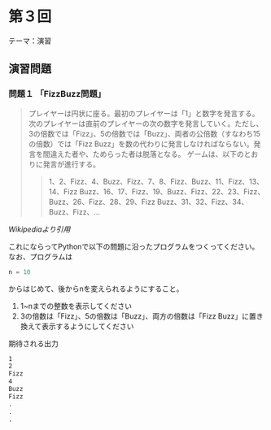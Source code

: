 # 第３回
テーマ：演習

## 演習問題

### 問題１ 「FizzBuzz問題」

> プレイヤーは円状に座る。最初のプレイヤーは「1」と数字を発言する。次のプレイヤーは直前のプレイヤーの次の数字を発言していく。ただし、3の倍数では「Fizz」、5の倍数では「Buzz」、両者の公倍数（すなわち15の倍数）では「Fizz Buzz」を数の代わりに発言しなければならない。発言を間違えた者や、ためらった者は脱落となる。
> ゲームは、以下のとおりに発言が進行する。
> > 1、2、Fizz、4、Buzz、Fizz、7、8、Fizz、Buzz、11、Fizz、13、14、Fizz Buzz、16、17、Fizz、19、Buzz、Fizz、22、23、Fizz、Buzz、26、Fizz、28、29、Fizz Buzz、31、32、Fizz、34、Buzz、Fizz、...  

_Wikipediaより引用_

これにならってPythonで以下の問題に沿ったプログラムをつくってください。なお、プログラムは  
```python
n = 10
```
からはじめて、後からnを変えられるようにすること。

1. 1~nまでの整数を表示してください  
2. 3の倍数は「Fizz」、5の倍数は「Buzz」、両方の倍数は「Fizz Buzz」に置き換えて表示するようにしてください

期待される出力
```Markdown
1
2
Fizz
4
Buzz
Fizz
.
.
.
```

